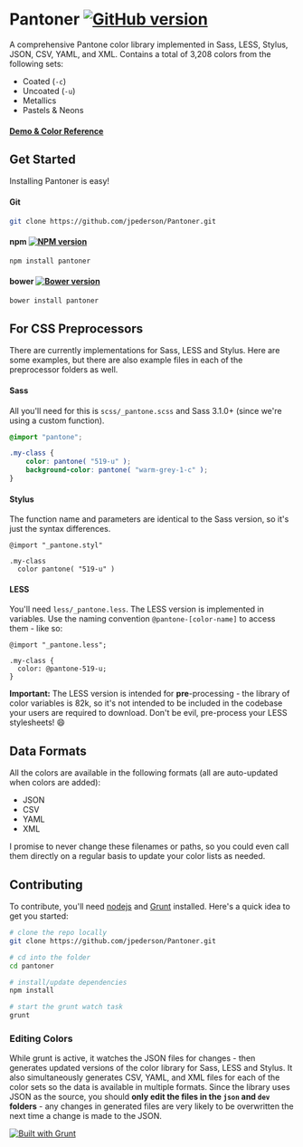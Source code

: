 # Pantoner [![GitHub version](https://badge.fury.io/gh/jpederson%2Fpantoner.svg)](http://github.com/jpederson/Pantoner)

A comprehensive Pantone color library implemented in Sass, LESS, Stylus, JSON, CSV, YAML, and XML. Contains a total of 3,208 colors from the following sets:

- Coated (`-c`)
- Uncoated (`-u`)
- Metallics
- Pastels & Neons

#### [Demo & Color Reference](http://jpederson.github.io/Pantoner)


## Get Started

Installing Pantoner is easy!

#### Git

```sh
git clone https://github.com/jpederson/Pantoner.git
```

#### npm [![NPM version](https://badge.fury.io/js/pantoner.svg)](http://badge.fury.io/js/pantoner) 

```sh
npm install pantoner
```

#### bower [![Bower version](https://badge.fury.io/bo/pantoner.svg)](http://badge.fury.io/bo/pantoner)

```sh
bower install pantoner
```


## For CSS Preprocessors

There are currently implementations for Sass, LESS and Stylus. Here are some examples, but there are also example files in each of the preprocessor folders as well.


#### Sass

All you'll need for this is `scss/_pantone.scss` and Sass 3.1.0+ (since we're using a custom function).

```scss
@import "pantone";

.my-class {
	color: pantone( "519-u" );
	background-color: pantone( "warm-grey-1-c" );
}
```


#### Stylus

The function name and parameters are identical to the Sass version, so it's just the syntax differences.

```styl
@import "_pantone.styl"

.my-class
  color pantone( "519-u" )
```


#### LESS

You'll need `less/_pantone.less`. The LESS version is implemented in variables. Use the naming convention `@pantone-[color-name]` to access them - like so:

```less
@import "_pantone.less";

.my-class {
  color: @pantone-519-u;
}
```

**Important:** The LESS version is intended for **pre**-processing - the library of color variables is 82k, so it's not intended to be included in the codebase your users are required to download. Don't be evil, pre-process your LESS stylesheets! :smile:



## Data Formats

All the colors are available in the following formats (all are auto-updated when colors are added): 

- JSON
- CSV
- YAML
- XML

I promise to never change these filenames or paths, so you could even call them directly on a regular basis to update your color lists as needed.



## Contributing

To contribute, you'll need [nodejs](http://nodejs.org/) and [Grunt](http://gruntjs.com/) installed. Here's a quick idea to get you started:

```sh
# clone the repo locally
git clone https://github.com/jpederson/Pantoner.git

# cd into the folder
cd pantoner

# install/update dependencies
npm install

# start the grunt watch task
grunt
```

### Editing Colors

While grunt is active, it watches the JSON files for changes - then generates updated versions of the color library for Sass, LESS and Stylus. It also simultaneously generates CSV, YAML, and XML files for each of the color sets so the data is available in multiple formats. Since the library uses JSON as the source, you should **only edit the files in the `json` and `dev` folders** - any changes in generated files are very likely to be overwritten the next time a change is made to the JSON.

[![Built with Grunt](https://cdn.gruntjs.com/builtwith.png)](http://gruntjs.com/)
